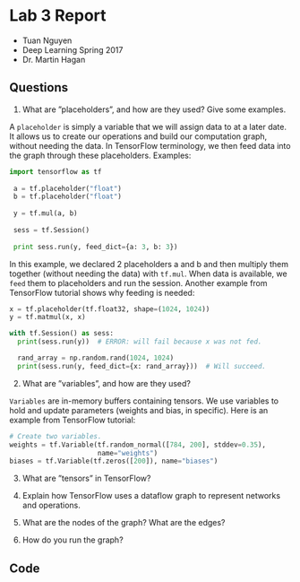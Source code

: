 # Lab 3 Report
 * Tuan Nguyen
 * Deep Learning Spring 2017
 * Dr. Martin Hagan
 
## Questions
1. What are ”placeholders”, and how are they used? Give some examples.

A `placeholder` is simply a variable that we will assign data to at a later date. It allows us to create our operations and build our computation graph, without needing the data. In TensorFlow terminology, we then feed data into the graph through these placeholders. Examples:

```python
import tensorflow as tf
  
 a = tf.placeholder("float")
 b = tf.placeholder("float")
  
 y = tf.mul(a, b)
  
 sess = tf.Session()
  
 print sess.run(y, feed_dict={a: 3, b: 3})
```
In this example, we declared 2 placeholders a and b and then multiply them together (without needing the data) with `tf.mul`. When data is available, we `feed` them to placeholders and run the session. Another example from TensorFlow tutorial shows why feeding is needed:

```python
x = tf.placeholder(tf.float32, shape=(1024, 1024))
y = tf.matmul(x, x)

with tf.Session() as sess:
  print(sess.run(y))  # ERROR: will fail because x was not fed.

  rand_array = np.random.rand(1024, 1024)
  print(sess.run(y, feed_dict={x: rand_array}))  # Will succeed.
```

2. What are ”variables”, and how are they used?

`Variables` are in-memory buffers containing tensors. We use variables to hold and update parameters (weights and bias, in specific). Here is an example from TensorFlow tutorial:

```python
# Create two variables.
weights = tf.Variable(tf.random_normal([784, 200], stddev=0.35),
                      name="weights")
biases = tf.Variable(tf.zeros([200]), name="biases")
```

3. What are ”tensors” in TensorFlow?


4. Explain how TensorFlow uses a dataflow graph to represent networks and operations. 

5. What are the nodes of the graph? What are the edges?

6. How do you run the graph?

## Code
